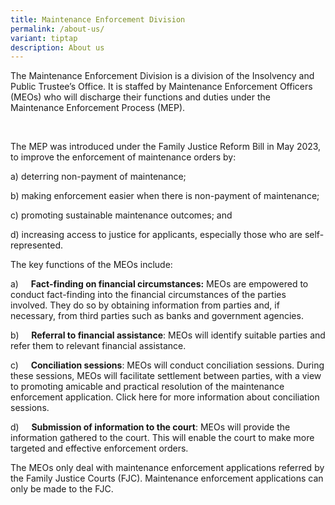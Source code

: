 ```yaml
---
title: Maintenance Enforcement Division
permalink: /about-us/
variant: tiptap
description: About us
---
```

<p>The Maintenance Enforcement Division is a division&nbsp;of the Insolvency
and Public Trustee’s Office. It is staffed by Maintenance Enforcement Officers
(MEOs) who will discharge their functions and duties under the Maintenance
Enforcement Process (MEP).&nbsp;</p>
<p>&nbsp;</p>
<p>The MEP was introduced under the Family Justice Reform Bill in May 2023,
to improve the enforcement of maintenance orders by:</p>
<p></p>
<p>a) deterring non-payment of maintenance;&nbsp;</p>
<p></p>
<p>b) making enforcement easier when there is non-payment of maintenance;</p>
<p></p>
<p>c) promoting sustainable maintenance outcomes; and&nbsp;</p>
<p></p>
<p>d) increasing access to justice for applicants, especially those who are
self-represented.</p>
<p></p>
<p>The key functions of the MEOs include:&nbsp;</p>
<p></p>
<p>a)&nbsp;&nbsp;&nbsp;&nbsp; <strong>Fact-finding on financial circumstances:</strong> MEOs
are empowered to conduct fact-finding into the financial circumstances
of the parties involved. They do so by obtaining information from parties
and, if necessary, from third parties such as banks and government agencies.</p>
<p></p>
<p>b)&nbsp;&nbsp;&nbsp;&nbsp; <strong>Referral to financial assistance</strong>:
MEOs will identify suitable parties and refer them to relevant financial
assistance.</p>
<p></p>
<p>c)&nbsp;&nbsp;&nbsp;&nbsp; <strong>Conciliation sessions</strong>: MEOs
will conduct conciliation sessions. During these sessions, MEOs will facilitate
settlement between parties, with a view to promoting amicable and practical
resolution of the maintenance enforcement application. Click here for more
information about conciliation sessions.</p>
<p></p>
<p>d)&nbsp;&nbsp;&nbsp;&nbsp; <strong>Submission of information to the court</strong>:
MEOs will provide the information gathered to the court. This will enable
the court to make more targeted and effective enforcement orders.</p>
<p></p>
<p>The MEOs only deal with maintenance enforcement applications referred
by the Family Justice Courts (FJC). Maintenance enforcement applications
can only be made to the FJC.</p>
<p></p>